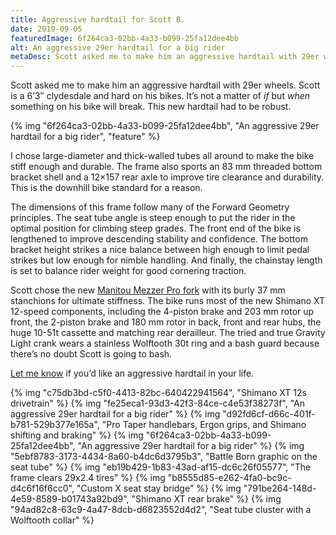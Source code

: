 ```yaml
---
title: Aggressive hardtail for Scott B.
date: 2019-09-05
featuredImage: 6f264ca3-02bb-4a33-b099-25fa12dee4bb
alt: An aggressive 29er hardtail for a big rider
metaDesc: Scott asked me to make him an aggressive hardtail with 29er wheels.
---
```

Scott asked me to make him an aggressive hardtail with 29er wheels. Scott is a 6’3″ clydesdale and hard on his bikes. It’s not a matter of *if* but *when* something on his bike will break. This new hardtail had to be robust.

{% img "6f264ca3-02bb-4a33-b099-25fa12dee4bb", "An aggressive 29er hardtail for a big rider", "feature" %}

I chose large-diameter and thick-walled tubes all around to make the bike stiff enough and durable. The frame also sports an 83 mm threaded bottom bracket shell and a 12×157 rear axle to improve tire clearance and durability. This is the downhill bike standard for a reason.

The dimensions of this frame follow many of the Forward Geometry principles. The seat tube angle is steep enough to put the rider in the optimal position for climbing steep grades. The front end of the bike is lengthened to improve descending stability and confidence. The bottom bracket height strikes a nice balance between high enough to limit pedal strikes but low enough for nimble handling. And finally, the chainstay length is set to balance rider weight for good cornering traction.

Scott chose the new [Manitou Mezzer Pro fork](https://hayesbicycle.com/products/mezzer-1?variant=32139567824941) with its burly 37 mm stanchions for ultimate stiffness. The bike runs most of the new Shimano XT 12-speed components, including the 4-piston brake and 203 mm rotor up front, the 2-piston brake and 180 mm rotor in back, front and rear hubs, the huge 10-51t cassette and matching rear derailleur. The tried and true Gravity Light crank wears a stainless Wolftooth 30t ring and a bash guard because there’s no doubt Scott is going to bash.

[Let me know](https://manzanitacycles.com/contact/) if you’d like an aggressive hardtail in your life.

{% img "c75db3bd-c5f0-4413-82bc-640422941564", "Shimano XT 12s drivetrain" %}
{% img "fe25eca1-93d3-42f3-84ce-c4e53f38273f", "An aggressive 29er hardtail for a big rider" %}
{% img "d92fd6cf-d66c-401f-b781-529b377e165a", "Pro Taper handlebars, Ergon grips, and Shimano shifting and braking" %}
{% img "6f264ca3-02bb-4a33-b099-25fa12dee4bb", "An aggressive 29er hardtail for a big rider" %}
{% img "5ebf8783-3173-4434-8a60-b4dc6d3795b3", "Battle Born graphic on the seat tube" %}
{% img "eb19b429-1b83-43ad-af15-dc6c26f05577", "The frame clears 29x2.4 tires" %}
{% img "b8555d85-e262-4fa0-bc9c-d4c6f16f6cc0", "Custom X seat stay bridge" %}
{% img "791be264-148d-4e59-8589-b01743a92bd9", "Shimano XT rear brake" %}
{% img "94ad82c8-63c9-4a47-8dcb-d6823552d4d2", "Seat tube cluster with a Wolftooth collar" %}